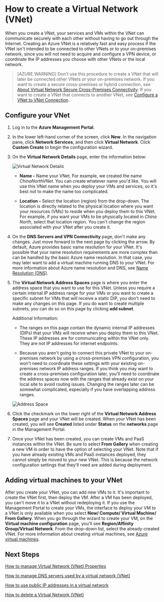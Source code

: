 <!-- deleted in Global -->

<properties 
   pageTitle="How to create a Virtual Network (VNet)"
   description="Learn how to create a virtual network (VNet)"
   services="virtual-network"
   documentationCenter="na"
   authors="telmosampaio"
   manager="carolz"
   editor="tysonn"/>
<tags 
   ms.service="virtual-network"
   ms.date="06/08/2015"
   wacn.date=""/>

# How to create a Virtual Network (VNet)

When you create a VNet, your services and VMs within the VNet can communicate securely with each other without having to go out through the Internet. Creating an Azure VNet is a relatively fast and easy process if the VNet isn't intended to be connected to other VNets or to your on-premises network, since you will not need to acquire and configure a VPN device, or coordinate the IP addresses you choose with other VNets or the local network.

>[AZURE.WARNING] Don't use this procedure to create a VNet that will later be connected other VNets or your on-premises network. If you want to create a secure cross-premises or hybrid connection, see [About Virtual Network Secure Cross-Premises Connectivity](https://msdn.microsoft.com/zh-cn/library/azure/dn133798.aspx). If you want to create a VNet that connects to another VNet, see [Configure a VNet to VNet Connection](https://msdn.microsoft.com/zh-cn/library/azure/dn690122.aspx).

## Configure your VNet

1. Log in to the **Azure Management Portal**.

2. In the lower left-hand corner of the screen, click **New**. In the navigation pane, click **Network Services**, and then click **Virtual Network**. Click **Custom Create** to begin the configuration wizard.

3. On the **Virtual Network Details** page, enter the information below:

	![Virtual Network Details](./media/virtual-networks-create-vnet/IC736054.png)

	- **Name -** Name your VNet. For example, we created the name *ChinaNorthVNet*. You can create whatever name you'd like. You will use this VNet name when you deploy your VMs and services, so it's best not to make the name too complicated.

	- **Location -** Select the location (region) from the drop-down. The location is directly related to the physical location where you want your resources (VMs) to reside when you deploy them to this VNet. For example, if you want your VMs to be physically located in *China North*, select that location region. You can't change the region associated with your VNet after you create it.

4. On the **DNS Servers and VPN Connectivity** page, don't make any changes. Just move forward to the next page by clicking the arrow. By default, Azure provides basic name resolution for your VNet. It's possible that your name resolution requirements are more complex than can be handled by the basic Azure name resolution. In that case, you may later want to add a virtual machine running DNS to your VNet. For more information about Azure name resolution and DNS, see [Name Resolution (DNS)](https://msdn.microsoft.com/zh-cn/library/azure/jj156088.aspx).

5. The **Virtual Network Address Spaces** page is where you enter the address space that you want to use for this VNet. Unless you require a certain internal IP address range for your VMs or you want to create a specific subnet for VMs that will receive a static DIP, you don't need to make any changes on this page. If you do want to create multiple subnets, you can do so on this page by clicking **add subnet**.

	Additional Information: 

	- The ranges on this page contain the dynamic internal IP addresses (DIPs) that your VMs will receive when you deploy them to this VNet. These IP addresses are for communicating within the VNet only. They are not IP addresses for internet endpoints.

	- Because you aren't going to connect this private VNet to your on-premises network by using a cross-premises VPN configuration, you won't need to coordinate these settings with your existing on-premises network IP address ranges. If you think you may want to create a cross-premises configuration later, you'll need to coordinate the address spaces now with the ranges that already exist on your local site to avoid routing issues. Changing the ranges later can be somewhat complicated, especially if you have overlapping address ranges.

	![Address Space](./media/virtual-networks-create-vnet/IC716778.png)

6. Click the checkmark on the lower right of the **Virtual Network Address Spaces** page and your VNet will be created. When your VNet has been created, you will see **Created** listed under **Status** on the **networks** page in the Management Portal.

7. Once your VNet has been created, you can create VMs and PaaS instances within the VNet. Be sure to select **From Gallery** when creating a new VM in order to have the option of selecting your VNet. Note that if you have already existing VMs and PaaS instances deployed, they cannot simply be moved to your new VNet. This is because the network configuration settings that they'll need are added during deployment.

## Adding virtual machines to your VNet

After you create your VNet, you can add new VMs to it. It's important to create the VNet first, then deploy the VM. After a VM has been deployed, you can't move it to a VNet without redeploying it. If you use the Management Portal to create your VMs, the interface to deploy your VM to a VNet is only available when you select **New/ Compute/ Virtual Machine/  From Gallery**. When you go through the wizard to create your VM, on the **Virtual machine configuration** page, you'll see **Region/Affinity Group/Virtual Network**. From the drop-down list, select the already-created VNet. For more information about creating virtual machines, see [Azure virtual machines](/documentation/articles/virtual-machines/).

## Next Steps

[How to manage Virtual Network (VNet) Properties](/documentation/articles/virtual-networks-settings/)

[How to manage DNS servers used by a virtual network (VNet)](/documentation/articles/virtual-networks-manage-dns-in-vnet/)

[How to use public IP addresses in a virtual network](/documentation/articles/virtual-networks-public-ip-within-vnet/)

[How to delete a Virtual Network (VNet)](/documentation/articles/virtual-networks-delete-vnet/)
